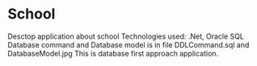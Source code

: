 # School
Desctop application about school
Technologies used: .Net, Oracle SQL
Database command and Database model is in file DDLCommand.sql and DatabaseModel.jpg
This is database first approach application.
